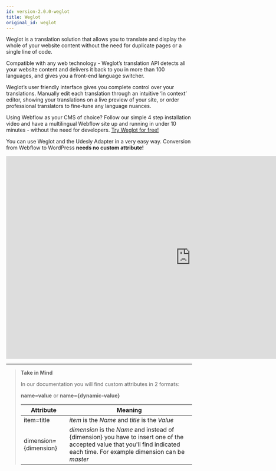 ```yaml
---
id: version-2.0.0-weglot
title: Weglot
original_id: weglot
---
```


Weglot is a translation solution that allows you to translate and display the whole of your website content without the need for duplicate pages or a single line of code.

Compatible with any web technology - Weglot’s translation API detects all your website content and delivers it back to you in more than 100 languages, and gives you a front-end language switcher.

Weglot’s user friendly interface gives you complete control over your translations. Manually edit each translation through an intuitive ‘in context’ editor, showing your translations on a live preview of your site, or order professional translators to fine-tune any language nuances.

Using Webflow as your CMS of choice? Follow our simple 4 step installation video and have a multilingual Webflow site up and running in under 10 minutes - without the need for developers. [Try Weglot for free!](https://weglot.com/?fp_ref=udesly)

You can use Weglot and the Udesly Adapter in a very easy way. Conversion from Webflow to WordPress **needs no custom attribute!**


<iframe width="1000" height="550" src="https://www.youtube.com/embed/elLi7Ztnd8s" frameborder="0" allow="accelerometer; autoplay; encrypted-media; gyroscope; picture-in-picture" allowfullscreen></iframe>

---------
> **Take in Mind**
>
> In our documentation you will find custom attributes in 2 formats:
>
> **name=value** or **name={dynamic-value}**
>
>
> **Attribute**             | **Meaning** | 
> -------------             | --------------- |
> | item=title              | *item* is the *Name* and *title* is the *Value* |
> | dimension={dimension}   | *dimension* is the *Name* and instead of {dimension} you have to insert one of the accepted value that you'll find indicated each time. For example dimension can be *master*|
